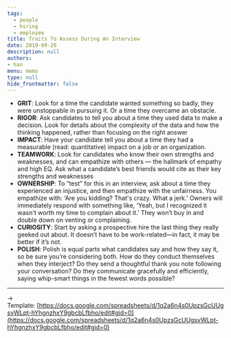 ```yaml
---
tags: 
  - people
  - hiring
  - employee
title: Traits To Assess During An Interview
date: 2019-09-20
description: null
authors: 
- han
menu: memo
type: null
hide_frontmatter: false
---
```


* **GRIT**: Look for a time the candidate wanted something so badly, they were unstoppable in pursuing it. Or a time they overcame an obstacle.
* **RIGOR**: Ask candidates to tell you about a time they used data to make a decision. Look for details about the complexity of the data and how the thinking happened, rather than focusing on the right answer
* **IMPACT**: Have your candidate tell you about a time they had a measurable (read: quantitative) impact on a job or an organization.
* **TEAMWORK**: Look for candidates who know their own strengths and weaknesses, and can empathize with others — the hallmark of empathy and high EQ. Ask what a candidate’s best friends would cite as their key strengths and weaknesses
* **OWNERSHIP**: To “test” for this in an interview, ask about a time they experienced an injustice, and then empathize with the unfairness. You empathize with: ‘Are you kidding? That's crazy. What a jerk.’ Owners will immediately respond with something like, ‘Yeah, but I recognized it wasn't worth my time to complain about it.' They won’t buy in and double down on venting or complaining.
* **CURIOSITY**: Start by asking a prospective hire the last thing they really geeked out about. It doesn’t have to be work-related—in fact, it may be better if it’s not.
* **POLISH**: Polish is equal parts what candidates say and how they say it, so be sure you’re considering both. How do they conduct themselves when they interject? Do they send a thoughtful thank you note following your conversation? Do they communicate gracefully and efficiently, saying whip-smart things in the fewest words possible?

---

→ Template: [https://docs.google.com/spreadsheets/d/1q2a6n4s0UpzsGcUUgsvWLpt-hYhgnzhxY9gbcbLfbho/edit#gid=0](https://docs.google.com/spreadsheets/d/1q2a6n4s0UpzsGcUUgsvWLpt-hYhgnzhxY9gbcbLfbho/edit#gid=0)
